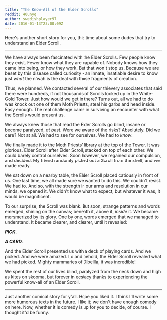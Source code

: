 ```yaml
---
title: "The Know-All of the Elder Scrolls"
reddit: 40unyq
author: swedishplayer97
date: 2016-01-13T23:00:09Z
---
```


Here's another short story for you, this time about some dudes that try to understand an Elder Scroll.

---
We have always been fascinated with the Elder Scrolls. Few people know they exist. Fewer know what they are capable of. Nobody knows how they came into being, or how they work. But that won't stop us. Because we are beset by this disease called curiosity - an innate, insatiable desire to know just *what* the n'wah is the deal with those fragments of creation.

Thus, we planned. We contacted several of our thievery associates that said there were hundreds, if not thousands of Scrolls locked up in the White-Gold Tower. Just how would we get in there? Turns out, all we had to do was knock out one of them Moth Priests, steal his garbs and head inside. Easy enough. The real challenge came in surviving an encounter with what the Scrolls would present us.

We always knew those that read the Elder Scrolls go blind, insane or become paralyzed, *at best*. Were we aware of the risks? Absolutely. Did we care? Not at all. We had to see for ourselves. We had to *know*.

We finally made it to the Moth Priests' library at the top of the Tower. It was glorious. Elder Scroll after Elder Scroll, stacked on top of each other. We could barely control ourselves. Soon however, we regained our compulsion, and decided. My friend randomly picked out a Scroll from the shelf, and we made ready.

We sat down on a nearby table, the Elder Scroll placed catiously in front of us. One last time, we all made sure we wanted to do this. We couldn't resist. We had to. And so, with the strength in our arms and resolution in our minds, we opened it. We didn't know what to expect, but whatever it was, it would be magnificent.

To our surprise, the Scroll was blank. But soon, strange patterns and words emerged, shining on the canvas; beneath it, above it, *inside* it. We became mersmerized by its glory. One by one, words emerged that we managed to understand. It became clearer, and clearer, until it revealed:

***PICK.***

***A CARD.***

And the Elder Scroll presented us with a deck of playing cards. And we picked. And we were amazed. Lo and behold, the Elder Scroll revealed what we had picked. Mighty mammaries of Dibellla, it was incredible!

We spent the rest of our lives blind, paralyzed from the neck down and high as kites on skooma, but forever in ecstacy thanks to experiencing the powerful know-all of an Elder Scroll.

---
Just another comical story for y'all. Hope you liked it. I think I'll write some more humorous texts in the future. I like it; we don't have enough comedy on here. Now, whether it is comedy is up for you to decide, of course. I thought it'd be funny.
